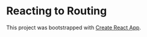 # Reacting to Routing

This project was bootstrapped with [Create React App](https://github.com/facebook/create-react-app).

